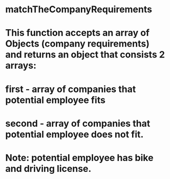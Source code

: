 # matchTheCompanyRequirements
# This function accepts an array of Objects (company requirements) and returns an object that consists 2 arrays:
# first - array of companies that potential employee fits 
# second - array of companies that potential employee does not fit. 
# Note: potential employee has bike and driving license.